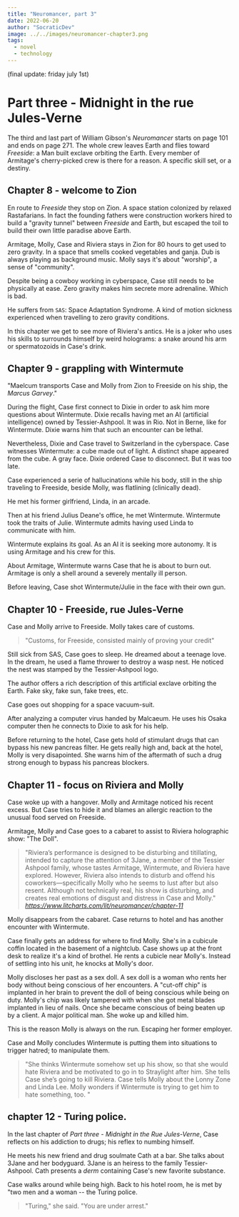 ```yaml
---
title: "Neuromancer, part 3"
date: 2022-06-20
author: "SocraticDev"
image: ../../images/neuromancer-chapter3.png
tags:
  - novel
  - technology
---
```

(final update: friday july 1st)

# Part three - Midnight in the rue Jules-Verne

The third and last part of William Gibson's _Neuromancer_ starts on page 101
and ends on page 271. The whole crew leaves Earth and flies toward _Freeside_:
a Man built exclave orbiting the Earth. Every member of Armitage's
cherry-picked crew is there for a reason. A specific skill set, or a destiny.

## Chapter 8 - welcome to Zion

En route to _Freeside_ they stop on Zion. A space station colonized by relaxed
Rastafarians. In fact the founding fathers were construction workers hired to
build a "gravity tunnel" between _Freeside_ and Earth, but escaped the toil to
build their own little paradise above Earth.

Armitage, Molly, Case and Riviera stays in Zion for 80 hours to get used to zero gravity. In a
space that smells cooked vegetables and ganja. Dub is always playing as
background music. Molly says it's about "worship", a sense of "community".

Despite being a cowboy working in cyberspace, Case still needs to be physically
at ease. Zero gravity makes him secrete more adrenaline. Which is bad.

He suffers from `SAS`: Space Adaptation Syndrome. A kind of motion sickness
experienced when travelling to zero gravity conditions.

In this chapter we get to see more of Riviera's antics. He is a joker who uses
his skills to surrounds himself by weird holograms: a snake around his arm or
spermatozoids in Case's drink.

## Chapter 9 - grappling with Wintermute

"Maelcum transports Case and Molly from Zion to Freeside on his ship, the
_Marcus Garvey_."

During the flight, Case first connect to Dixie in order to ask him more
questions about Wintermute. Dixie recalls having met an AI (artificial
intelligence) owned by Tessier-Ashpool. It was in Rio. Not in Berne, like for
Wintermute. Dixie warns him that such an encounter can be lethal.

Nevertheless, Dixie and Case travel to Switzerland in the cyberspace. Case
witnesses Wintermute: a cube made out of light. A distinct shape appeared
from the cube. A gray face. Dixie ordered Case to disconnect. But it was
too late.

Case experienced a serie of hallucinations while his body, still in the ship
traveling to Freeside, beside Molly, was flatlining (clinically dead).

He met his former girlfriend, Linda, in an arcade.

Then at his friend Julius Deane's office, he met Wintermute. Wintermute took
the traits of Julie. Wintermute admits having used Linda to communicate with
him.

Wintermute explains its goal. As an AI it is seeking more autonomy. It is using
Armitage and his crew for this.

About Armitage, Wintermute warns Case that he is about to burn out. Armitage is
only a shell around a severely mentally ill person.

Before leaving, Case shot Wintermute/Julie in the face with their own gun.

## Chapter 10 - Freeside, rue Jules-Verne

Case and Molly arrive to Freeside. Molly takes care of customs.

> "Customs, for Freeside, consisted mainly of proving your credit"

Still sick from SAS, Case goes to sleep. He dreamed about a teenage love. In the
dream, he used a flame thrower to destroy a wasp nest. He noticed the nest was
stamped by the Tessier-Ashpool logo.

The author offers a rich description of this artificial exclave orbiting the Earth. Fake
sky, fake sun, fake trees, etc.

Case goes out shopping for a space vacuum-suit.

After analyzing a computer virus handed by Malcaeum. He uses his Osaka computer
then he connects to Dixie to ask for his help.

Before returning to the hotel, Case gets hold of stimulant drugs that can
bypass his new pancreas filter. He gets really high and, back at the hotel,
Molly is very disapointed. She warns him of the aftermath of such a drug strong
enough to bypass his pancreas blockers.

## Chapter 11 - focus on Riviera and Molly

Case woke up with a hangover. Molly and Armitage noticed his recent excess. But
Case tries to hide it and blames an allergic reaction to the unusual food
served on Freeside.

Armitage, Molly and Case goes to a cabaret to assist to Riviera holographic
show: "The Doll". 

> "Riviera’s performance is designed to be disturbing and titillating, intended to capture the attention of 3Jane, a member of the Tessier Ashpool family, whose tastes Armitage, Wintermute, and Riviera have explored. However, Riviera also intends to disturb and offend his coworkers—specifically Molly who he seems to lust after but also resent. Although not technically real, his show is disturbing, and creates real emotions of disgust and distress in Case and Molly."
> <cite>https://www.litcharts.com/lit/neuromancer/chapter-11</cite>

Molly disappears from the cabaret. Case returns to hotel and has another
encounter with Wintermute.

Case finally gets an address for where to find Molly. She's in a cubicule
coffin located in the basement of a nightclub. Case shows up at the front desk
to realize it's a kind of brothel. He rents a cubicle near Molly's. Instead of
settling into his unit, he knocks at Molly's door.

Molly discloses her past as a sex doll. A sex doll is a woman who
rents her body without being conscious of her encounters. A "cut-off chip" is
implanted in her brain to prevent the doll of being conscious while being on
duty. Molly's chip was likely tampered with when she got metal blades implanted
in lieu of nails. Once she became conscious of being beaten up by a client. A
major political man. She woke up and killed him.

This is the reason Molly is always on the run. Escaping her former employer.

Case and Molly concludes Wintermute is putting them into situations to trigger
hatred; to manipulate them.

> "She thinks Wintermute somehow set up his show, so that she would hate Riviera and be motivated to go in to Straylight after him. She tells Case she’s going to kill Riviera. Case tells Molly about the Lonny Zone and Linda Lee. Molly wonders if Wintermute is trying to get him to hate something, too. "

## chapter 12 - Turing police. 
In the last chapter of _Part three - Midnight in the Rue Jules-Verne_, Case
reflects on his addiction to drugs; his reflex to numbing himself.

He meets his new friend and drug soulmate Cath at a bar. She talks about 3Jane
and her bodyguard. 3Jane is an heiress to the family Tessier-Ashpool. Cath
presents a _derm_ containing Case's new favorite substance.

Case walks around while being high. Back to his hotel room, he is met by "two
men and a woman -- the Turing police.

> "Turing," she said. "You are under arrest."